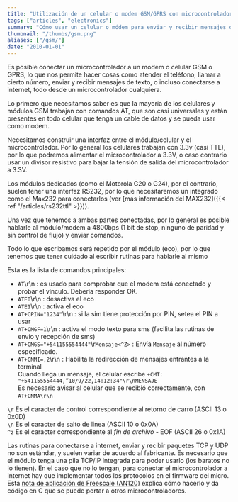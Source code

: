 ```yaml
---
title: "Utilización de un celular o modem GSM/GPRS con microcontroladores"
tags: ["articles", "electronics"]
summary: "Cómo usar un celular o módem para enviar y recibir mensajes de texto y llamadas desde un microcontrolador."
thumbnail: "/thumbs/gsm.png"
aliases: ["/gsm/"]
date: "2010-01-01"
---
```


Es posible conectar un microcontrolador a un modem o celular GSM o GPRS, lo que nos permite hacer cosas como atender el teléfono, llamar a cierto número, enviar y recibir mensajes de texto, o incluso conectarse a internet, todo desde un microcontrolador cualquiera.

Lo primero que necesitamos saber es que la mayoría de los celulares y módulos GSM trabajan con comandos AT, que son casi universales y están presentes en todo celular que tenga un cable de datos y se pueda usar como modem.

Necesitamos construir una interfaz entre el módulo/celular y el microcontrolador. Por lo general los celulares trabajan con 3.3v (casi TTL), por lo que podremos alimentar el microcontrolador a 3.3V, o caso contrario usar un divisor resistivo para bajar la tensión de salida del microcontrolador a 3.3V.

Los módulos dedicados (como el Motorola G20 o G24), por el contrario, suelen tener una interfaz RS232, por lo que necesitaremos un integrado como el Max232 para conectarlos (ver [más información del MAX232]({{< ref "/articles/rs232ttl" >}})).

Una vez que tenemos a ambas partes conectadas, por lo general es posible hablarle al módulo/modem a 4800bps (1 bit de stop, ninguno de paridad y sin control de flujo) y enviar comandos. 

Todo lo que escribamos será repetido por el módulo (eco), por lo que tenemos que tener cuidado al escribir rutinas para hablarle al mismo

Esta es la lista de comandos principales:

* `AT`\r\n : es usado para comprobar que el modem está conectado y probar el vínculo. Debería responder OK.
* `ATE0`\r\n : desactiva el eco
* `ATE1`\r\n : activa el eco
* `AT+CPIN="1234"`\r\n : si la sim tiene protección por PIN, setea el PIN a usar
* `AT+CMGF=1`\r\n : activa el modo texto para sms (facilita las rutinas de envío y recepción de sms)
* `AT+CMGS="+541155554444"`\r`Mensaje<^Z>` : Envía `Mensaje` al número especificado.
* `AT+CNMI=,2`\r\n : Habilita la redirección de mensajes entrantes a la terminal\
Cuando llega un mensaje, el celular escribe `+CMT: "+541155554444,”10/9/22,14:12:34"\r\nMENSAJE`\
Es necesario avisar al celular que se recibió correctamente, con `AT+CNMA\r\n`
		
`\r` Es el caracter de control correspondiente al retorno de carro (ASCII 13 o 0x0D)\
`\n` Es el caracter de salto de linea (ASCII 10 o 0x0A)\
`^z` Es el caracter correspondiente al *fin de archivo* - EOF (ASCII 26 o 0x1A)

Las rutinas para conectarse a internet, enviar y recibir paquetes TCP y UDP no son estándar, y suelen variar de acuerdo al fabricante. Es necesario que el módulo tenga una pila TCP/IP integrada para poder usarlo (los baratos no lo tienen). En el caso que no lo tengan, para conectar el microcontrolador a internet hay que implementar todos los protocolos en el firmware del micro. Esta [nota de aplicación de Freescale (AN120)](http://cache.freescale.com/files/microcontrollers/doc/app_note/AN2120.pdf) explica cómo hacerlo y da código en C que se puede portar a otros microcontroladores.
